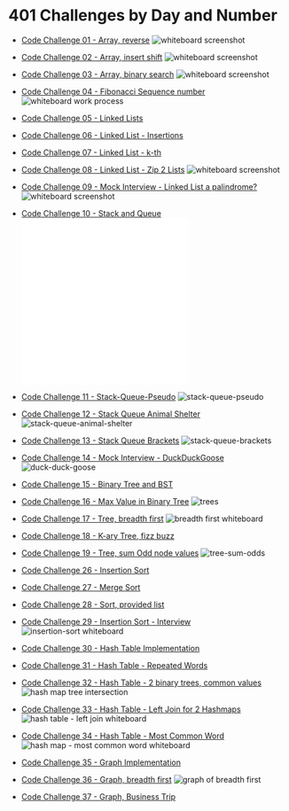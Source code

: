 # 401 Challenges by Day and Number

- [Code Challenge 01 - Array, reverse](./cc01-array-reverse/README.md)
  ![whiteboard screenshot](./cc01-array-reverse/array-reverse.png)

- [Code Challenge 02 - Array, insert shift](./cc02-array-insert-shift/README.md)
  ![whiteboard screenshot](./cc02-array-insert-shift/array-insert-shift.png)

- [Code Challenge 03 - Array, binary search](./cc03-array-binary-search/README.md)
  ![whiteboard screenshot](./cc03-array-binary-search/array-binary-search.png)

- [Code Challenge 04 - Fibonacci Sequence number](./cc04-fib-number/README.md)
  ![whiteboard work process](./cc04-fib-number/wb-interview.png)

- [Code Challenge 05 - Linked Lists](./cc05-linked-lists/README.md)
  <!-- ![whiteboard work process]() -->

- [Code Challenge 06 - Linked List - Insertions](./cc06-linked-list-insertions/README.md)
  <!-- ![whiteboard work process]() -->

- [Code Challenge 07 - Linked List - k-th](./cc07-linked-list-kth/README.md)
  <!-- ![whiteboard work process]() -->

- [Code Challenge 08 - Linked List - Zip 2 Lists](./cc08-linked-list-zip/README.md)
  ![whiteboard screenshot](./cc08-linked-list-zip/linked-list-zip.png)

- [Code Challenge 09 - Mock Interview - Linked List a palindrome?](./cc09-linked-list-palindrome/README.md)
  ![whiteboard screenshot](./cc09-linked-list-palindrome/palindrome.png)

- [Code Challenge 10 - Stack and Queue](./cc10-stack-queue/README.md)
  ![stacks](./cc10-stack-queue/stacks.js)
  ![queues](./cc10-stack-queue/queues.js)

- [Code Challenge 11 - Stack-Queue-Pseudo](./cc11-stack-queue-pseudo/README.md)
  ![stack-queue-pseudo](./cc11-stack-queue-pseudo/stack-queue-pseudo.png)

- [Code Challenge 12 - Stack Queue Animal Shelter](./cc12-stack-queue-animal-shelter/README.md)
  ![stack-queue-animal-shelter](./cc12-stack-queue-animal-shelter/stack-queue-animal-shelter.png)

- [Code Challenge 13 - Stack Queue Brackets](./cc13-stack-queue-brackets/README.md)
  ![stack-queue-brackets](./cc13-stack-queue-brackets/stack-queue-brackets.png)

- [Code Challenge 14 - Mock Interview - DuckDuckGoose](./c14-duckduck/README.md)
  ![duck-duck-goose](./cc14-duckduck/whiteboard.png)

- [Code Challenge 15 - Binary Tree and BST](./cc15-trees/README.md)
  <!-- ![trees](./trees/trees.js) -->

- [Code Challenge 16 - Max Value in Binary Tree](./c16-tree-max/README.md)
  ![trees](./cc16-tree-max/tree-max.png)

- [Code Challenge 17 - Tree, breadth first](./cc17-tree-breadth-first/README.md)
  ![breadth first whiteboard](./cc17-tree-breadth-first/tree-breadth-first.png)

- [Code Challenge 18 - K-ary Tree, fizz buzz](./cc18-tree-fizz-buzz/README.md)
  <!-- ![tree-fizz-buzz]() -->

- [Code Challenge 19 - Tree, sum Odd node values](./cc19-tree-sum-odds/README.md)
  ![tree-sum-odds](./cc19-tree-sum-odds/tree-sum-odds.png)

- [Code Challenge 26 - Insertion Sort](./cc26-insertion-sort/README.md)
  <!-- ![insertion-sort whiteboard](./cc26-insertion-sort/) -->

- [Code Challenge 27 - Merge Sort](./cc27-merge-sort/README.md)
  <!-- ![merge-sort whiteboard](./cc27-merge-sort/) -->

- [Code Challenge 28 - Sort, provided list](./cc28-sort/README.md)
  <!-- ![sort whiteboard](./cc28-sort/) -->

- [Code Challenge 29 - Insertion Sort - Interview](./cc29-insertion-sort-interview/cc29%20interview.png)
  ![insertion-sort whiteboard](./cc29-insertion-sort-interview/cc29%20whiteboard.png)

- [Code Challenge 30 - Hash Table Implementation](./cc30-hash-table/README.md)
  <!-- ![hash-table implementation] -->

- [Code Challenge 31 - Hash Table - Repeated Words](./cc31-hashmap-repeated-word/README.md)
  <!-- ![hash map repeated words](./cc31-hashmap-repeated-word/hashmap-repeated-word.js) -->

- [Code Challenge 32 - Hash Table - 2 binary trees, common values](./cc32-hashmap-treeintersection/README.md)
  ![hash map tree intersection](./cc32-hashmap-treeintersection/cc32.png)

- [Code Challenge 33 - Hash Table - Left Join for 2 Hashmaps](./cc33-hashmap-join-left/README.md)
  ![hash table - left join whiteboard](./cc33-hashmap-join-left/cc33.png)

- [Code Challenge 34 - Hash Table - Most Common Word](./cc34-hashmap-most-common-word/README.md)
  ![hash map - most common word whiteboard](./cc34-hashmap-most-common-word/cc34.png)

- [Code Challenge 35 - Graph Implementation](./cc35-graph/README.md)
  <!-- ![graph imp]() -->

- [Code Challenge 36 - Graph, breadth first](./cc36-graph-breadth-first/README.md)
  ![graph of breadth first](./cc36-graph-breadth-first/cc36-problem.png)

- [Code Challenge 37 - Graph, Business Trip](./cc37-graph-business-trip/README.md)
  <!-- ![graph business trip](./cc37-graph-business-trip/) -->
